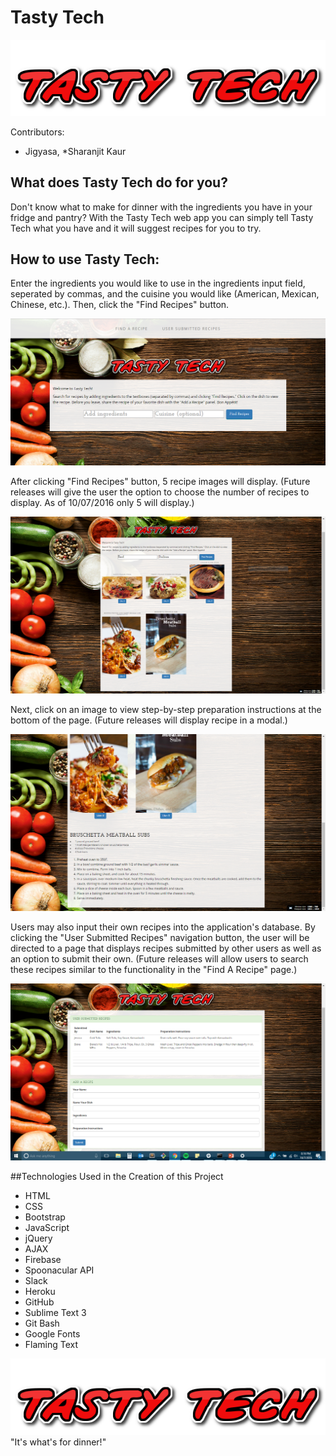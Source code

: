 # Tasty Tech
![Tasty Tech Logo](assets/images/tastytech_logo_2.png)

Contributors: 
  * Jigyasa,
  *Sharanjit Kaur
  
  

## What does Tasty Tech do for you?

Don't know what to make for dinner with the ingredients you have in your fridge and pantry?
With the Tasty Tech web app you can simply tell Tasty Tech what you have and it will suggest recipes for you to try.

## How to use Tasty Tech:

Enter the ingredients you would like to use in the ingredients input field, seperated by commas, and the cuisine you would like (American, Mexican, Chinese, etc.). Then, click the "Find Recipes" button.

![Find Recipes](assets/images/tastytech_landingpage.PNG)

After clicking "Find Recipes" button, 5 recipe images will display. (Future releases will give the user the option to choose the number of recipes to display. As of 10/07/2016 only 5 will display.)

![Recipe Images](assets/images/tastytech_recipeimages.PNG)

Next, click on an image to view step-by-step preparation instructions at the bottom of the page. (Future releases will display recipe in a modal.)

![Recipe Ingredients](assets/images/tastytech_ingredients.PNG)

Users may also input their own recipes into the application's database. By clicking the "User Submitted Recipes" navigation button, the user will be directed to a page that displays recipes submitted by other users as well as an option to submit their own. (Future releases will allow users to search these recipes similar to the functionality in the "Find A Recipe" page.)

![User Recipes](assets/images/tastytech_userrecipes.PNG)

##Technologies Used in the Creation of this Project

* HTML
* CSS
* Bootstrap
* JavaScript
* jQuery
* AJAX
* Firebase
* Spoonacular API
* Slack
* Heroku
* GitHub
* Sublime Text 3
* Git Bash
* Google Fonts
* Flaming Text

![Tasty Tech Logo](assets/images/tastytech_logo_2.png) 
"It's what's for dinner!"
